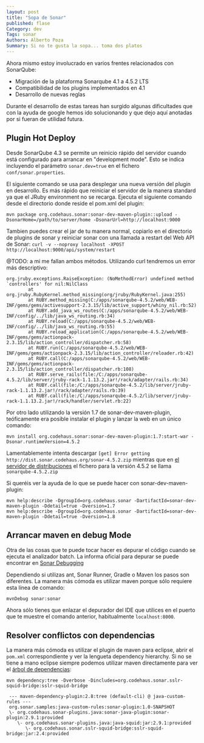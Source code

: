 ```yaml
---
layout: post
title: "Sopa de Sonar"
published: flase
Category: dev
Tags: sonar
Authors: Alberto Poza
Summary: Si no te gusta la sopa... toma dos platos
---
```


Ahora mismo estoy involucrado en varios frentes relacionados con SonarQube:
- Migración de la plataforma Sonarqube 4.1 a 4.5.2 LTS
- Compatibilidad de los plugins implementados en 4.1
- Desarrollo de nuevas reglas

Durante el desarrollo de estas tareas han surgido algunas dificultades que con la ayuda de google hemos ido solucionando y que dejo aquí anotadas por si fueran de utilidad futura.

## Plugin Hot Deploy

Desde SonarQube 4.3 se permite un reinicio rápido del servidor cuando está configurado para arrancar en "development mode". Esto se indica incluyendo el parámetro `sonar.dev=true` en el fichero `conf/sonar.properties`. 

El siguiente comando se usa para desplegar una nueva versión del plugin en desarrollo. Es más rápido que reiniciar el servidor de la manera standard ya que el JRuby environment no se recarga. Ejecuta el siguiente comando desde el directorio donde reside el pom.xml del plugin:

    mvn package org.codehaus.sonar:sonar-dev-maven-plugin::upload -DsonarHome=/path/to/server/home -DsonarUrl=http://localhost:9000

Tambien puedes crear el jar de tu manera normal, copiarlo en el directorio de plugins de sonar y reiniciar sonar con una llamada a restart del Web API de Sonar:
`curl -v --noproxy localhost -XPOST http://localhost:9000/api/system/restart`

@TODO: a mi me fallan ambos métodos. Utilizando curl tendremos un error más descriptivo:

    org.jruby.exceptions.RaiseException: (NoMethodError) undefined method `controllers' for nil:NilClass
            at org.jruby.RubyKernel.method_missing(org/jruby/RubyKernel.java:255)
            at RUBY.method_missing(C:/apps/sonarqube-4.5.2/web/WEB-INF/gems/gems/activesupport-2.3.15/lib/active_support/whiny_nil.rb:52)
            at RUBY.add_java_ws_routes(C:/apps/sonarqube-4.5.2/web/WEB-INF/config/../lib/java_ws_routing.rb:34)
            at RUBY.reload(C:/apps/sonarqube-4.5.2/web/WEB-INF/config/../lib/java_ws_routing.rb:55)
            at RUBY.reload_application(C:/apps/sonarqube-4.5.2/web/WEB-INF/gems/gems/actionpack-2.3.15/lib/action_controller/dispatcher.rb:58)
            at RUBY.run(C:/apps/sonarqube-4.5.2/web/WEB-INF/gems/gems/actionpack-2.3.15/lib/action_controller/reloader.rb:42)
            at RUBY.call(C:/apps/sonarqube-4.5.2/web/WEB-INF/gems/gems/actionpack-2.3.15/lib/action_controller/dispatcher.rb:108)
            at RUBY.serve_rails(file:/C:/apps/sonarqube-4.5.2/lib/server/jruby-rack-1.1.13.2.jar!/rack/adapter/rails.rb:34)
            at RUBY.call(file:/C:/apps/sonarqube-4.5.2/lib/server/jruby-rack-1.1.13.2.jar!/rack/adapter/rails.rb:39)
            at RUBY.call(file:/C:/apps/sonarqube-4.5.2/lib/server/jruby-rack-1.1.13.2.jar!/rack/handler/servlet.rb:22)

Por otro lado utilizando la versión 1.7 de sonar-dev-maven-plugin, teóficamente era posible instalar el plugin y lanzar la web en un único comando:

    mvn install org.codehaus.sonar:sonar-dev-maven-plugin:1.7:start-war -Dsonar.runtimeVersion=4.5.2
    
Lamentablemente intenta descargar `[get] Error getting http://dist.sonar.codehaus.org/sonar-4.5.2.zip` mientras que en [el servidor de distribuciones](http://dist.sonar.codehaus.org/) el fichero para la versión 4.5.2 se llama `sonarqube-4.5.2.zip` 

Si queréis ver la ayuda de lo que se puede hacer con sonar-dev-maven-plugin:

    mvn help:describe -DgroupId=org.codehaus.sonar -DartifactId=sonar-dev-maven-plugin -Ddetail=true -Dversion=1.7
    mvn help:describe -DgroupId=org.codehaus.sonar -DartifactId=sonar-dev-maven-plugin -Ddetail=true -Dversion=1.8

## Arrancar maven en debug Mode

Otra de las cosas que te puede tocar hacer es depurar el código cuando se ejecuta el analizador batch. La informa oficial para depurar se puede encontrar en [Sonar Debugging](http://docs.sonarqube.org/display/SONAR/Debugging)

Dependiendo si utilizas ant, Sonar Runner, Gradle o Maven los pasos son diferentes. La manera más cómoda es utilizar maven porque sólo requiere esta línea de comando:

    mvnDebug sonar:sonar 
    
Ahora sólo tienes que enlazar el depurador del IDE que utilices en el puerto que te muestre el comando anterior, habitualmente `localhost:8000`.

## Resolver conflictos con dependencias
La manera más cómoda es utilizar el plugin de maven para eclipse, abrir el `pom.xml` correspondiente y ver la lengueta dependency hierarchy. Si no se tiene a mano eclipse siempre podemos utilizar maven directamente para ver el [árbol de dependencias](http://maven.apache.org/plugins/maven-dependency-plugin/examples/resolving-conflicts-using-the-dependency-tree.html):

    mvn dependency:tree -Dverbose -Dincludes=org.codehaus.sonar.sslr-squid-bridge:sslr-squid-bridge

     --- maven-dependency-plugin:2.8:tree (default-cli) @ java-custom-rules ---
     org.sonar.samples:java-custom-rules:sonar-plugin:1.0-SNAPSHOT
     \- org.codehaus.sonar-plugins.java:sonar-java-plugin:sonar-plugin:2.9.1:provided
        \- org.codehaus.sonar-plugins.java:java-squid:jar:2.9.1:provided
           \- org.codehaus.sonar.sslr-squid-bridge:sslr-squid-bridge:jar:2.4:provided
